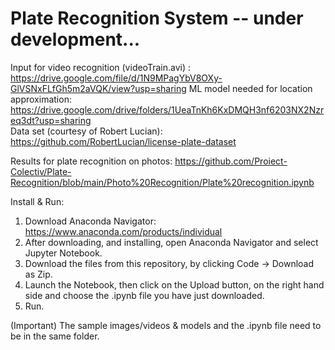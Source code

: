 # Plate Recognition System -- under development...

Input for video recognition (videoTrain.avi) : https://drive.google.com/file/d/1N9MPagYbV8OXy-GlVSNxFLfGh5m2aVQK/view?usp=sharing
ML model needed for location approximation: https://drive.google.com/drive/folders/1UeaTnKh6KxDMQH3nf6203NX2Nzreq3dt?usp=sharing <br/>
Data set (courtesy of Robert Lucian): https://github.com/RobertLucian/license-plate-dataset

Results for plate recognition on photos: https://github.com/Proiect-Colectiv/Plate-Recognition/blob/main/Photo%20Recognition/Plate%20recognition.ipynb 

Install & Run:
  1. Download Anaconda Navigator: https://www.anaconda.com/products/individual
  2. After downloading, and installing, open Anaconda Navigator and select Jupyter Notebook.
  3. Download the files from this repository, by clicking Code -> Download as Zip.
  4. Launch the Notebook, then click on the Upload button, on the right hand side and choose the .ipynb file you have just downloaded.
  5. Run.
  
(Important) The sample images/videos & models and the .ipynb file need to be in the same folder.
